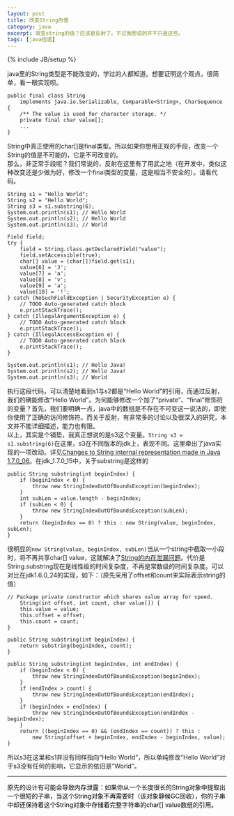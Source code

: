 ```yaml
---
layout: post
title: 改变String的值
category: java
excerpt: 改变string的值？应该是反射了。不过我想说的并不只是这些。
tags: [java拾遗]
---
```

{% include JB/setup %}

java里的String类型是不能改变的，学过的人都知道。想要证明这个观点，很简单，看一眼实现呗。  
	
	public final class String
		implements java.io.Serializable, Comparable<String>, CharSequence {
		/** The value is used for character storage. */
		private final char value[];
		...
	}
String中真正使用的char[]是final类型。所以如果你想用正规的手段，改变一个String的值是不可能的，它是不可改变的。  
那么，非正常手段呢？我们常说的，反射在这里有了用武之地（在开发中，类似这种改变还是少做为好，修改一个final类型的变量，这是相当不安全的）。请看代码。  

	String s1 = "Hello World";  
	String s2 = "Hello World";  
	String s3 = s1.substring(6);  
	System.out.println(s1); // Hello World  
	System.out.println(s2); // Hello World  
	System.out.println(s3); // World  
	 
	Field field;
	try {
		field = String.class.getDeclaredField("value");
		field.setAccessible(true);  
		char[] value = (char[])field.get(s1);  
		value[6] = 'J';  
		value[7] = 'a';  
		value[8] = 'v';  
		value[9] = 'a';  
		value[10] = '!';  
	} catch (NoSuchFieldException | SecurityException e) {
		// TODO Auto-generated catch block
		e.printStackTrace();
	} catch (IllegalArgumentException e) {
		// TODO Auto-generated catch block
		e.printStackTrace();
	} catch (IllegalAccessException e) {
		// TODO Auto-generated catch block
		e.printStackTrace();
	}  
	 
	System.out.println(s1); // Hello Java!  
	System.out.println(s2); // Hello Java!  
	System.out.println(s3); // World
执行这段代码，可以清楚地看到s1与s2都是“Hello World”的引用，而通过反射，我们的确能修改“Hello World”。为何能够修改一个加了“private”、“final”修饰符的变量？首先，我们要明确一点，java中的数组是不存在不可变这一说法的，即使你使用了正确的访问修饰符。而关于反射，有非常多的讨论以及很深入的研究，本文并不能详细描述，能力也有限。  
以上，其实是个铺垫，我真正想说的是s3这个变量。`String s3 = s1.substring(6)`在这里，s3在不同版本的jdk上，表现不同。这里牵出了java实现的一项改动。详见<a href="http://java-performance.info/changes-to-string-java-1-7-0_06/">Changes to String internal representation made in Java 1.7.0_06</a>。在jdk_1.7.0_15中，关于substring是这样的

	public String substring(int beginIndex) {
        if (beginIndex < 0) {
            throw new StringIndexOutOfBoundsException(beginIndex);
        }
        int subLen = value.length - beginIndex;
        if (subLen < 0) {
            throw new StringIndexOutOfBoundsException(subLen);
        }
        return (beginIndex == 0) ? this : new String(value, beginIndex, subLen);
    }
很明显的`new String(value, beginIndex, subLen)`当从一个string中截取一小段时，将不再共享char[] value，这就解决了<a href="#tips">String的内存泄漏问题</a>。代价是String.substring现在是线性级的时间复杂度，不再是常数级的时间复杂度。可以对比在jdk1.6.0_24的实现，如下：（原先采用了offset和count来实际表示string的值）
	
	// Package private constructor which shares value array for speed.
	    String(int offset, int count, char value[]) {
		this.value = value;
		this.offset = offset;
		this.count = count;
    }

	public String substring(int beginIndex) {
		return substring(beginIndex, count);
    }

    public String substring(int beginIndex, int endIndex) {
		if (beginIndex < 0) {
		    throw new StringIndexOutOfBoundsException(beginIndex);
		}
		if (endIndex > count) {
		    throw new StringIndexOutOfBoundsException(endIndex);
		}
		if (beginIndex > endIndex) {
		    throw new StringIndexOutOfBoundsException(endIndex - beginIndex);
		}
		return ((beginIndex == 0) && (endIndex == count)) ? this :
		    new String(offset + beginIndex, endIndex - beginIndex, value);
    }

所以s3在这里和s1并没有同样指向“Hello World”，所以单纯修改“Hello World”对于s3没有任何的影响，它显示的依旧是“World“。

----------
<a name="tips" style="text-decoration:none;color:black">原先的设计有可能会导致内存泄露：如果你从一个长度很长的String对象中提取出一个很短的子串，当这个String对象不再需要时（该对象静候GC回收），你的子串中却还保持着这个String对象中存储着完整字符串的char[] value数组的引用。</a>